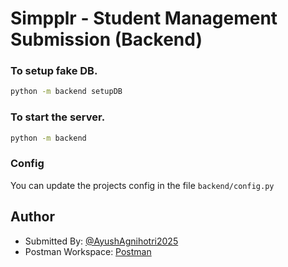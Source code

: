 # Simpplr - Student Management Submission (Backend)

### To setup fake DB.

```bash
python -m backend setupDB
```

### To start the server.

```bash
python -m backend
```

### Config
You can update the projects config in the file `backend/config.py`

## Author

- Submitted By: [@AyushAgnihotri2025](https://github.com/AyushAgnihotri2025)
- Postman Workspace: [Postman](https://www.postman.com/mrayush/workspace/simpplr)
